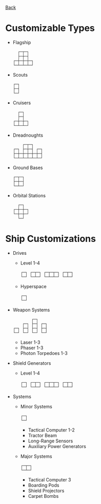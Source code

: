 [Back](https://github.com/haslo/space4x/blob/master/readme.md)

# Customizable Types

* Flagship

  ```
    ┌─┬─┐
    ├─┼─┤
  ┌─┼─┼─┼─┐
  └─┴─┴─┴─┘
  ```

* Scouts

  ```
  ┌─┐
  ├─┤
  └─┘
  ```

* Cruisers

  ```
    ┌─┐
    ├─┤
  ┌─┼─┼─┐
  └─┴─┴─┘
  ```

* Dreadnoughts

  ```
      ┌─┬─┐
  ┌─┐ ├─┼─┤ ┌─┐
  ├─┼─┼─┼─┼─┼─┤
  └─┴─┴─┴─┴─┴─┘
  ```

* Ground Bases

  ```
  ┌─┬─┐
  ├─┼─┤
  └─┴─┘
  ```

* Orbital Stations

  ```
    ┌─┐
  ┌─┼─┼─┐
  └─┼─┼─┘
    └─┘
  ```


# Ship Customizations

* Drives
  * Level 1-4

    ```
    ┌─┐ ┌─┬─┐ ┌─┬─┬─┐ ┌─┬─┐
    └─┘ └─┴─┘ └─┴─┴─┘ └─┴─┘
    ```

  * Hyperspace

    ```
    ┌─┐
    └─┘
    ```

* Weapon Systems

  ```
          ┌─┐
      ┌─┐ ├─┤ ┌─┐
  ┌─┐ ├─┤ ├─┤ ├─┤
  └─┘ └─┘ └─┘ └─┘
  ```

  * Laser 1-3
  * Phaser 1-3
  * Photon Torpedoes 1-3
* Shield Generators
  * Level 1-4

    ```
    ┌─┐ ┌─┬─┐ ┌─┬─┬─┐ ┌─┬─┐
    └─┘ └─┴─┘ └─┴─┴─┘ └─┴─┘
    ```

* Systems
  * Minor Systems

      ```
      ┌─┐
      └─┘
      ```

    * Tactical Computer 1-2
    * Tractor Beam
    * Long-Range Sensors
    * Auxiliary Power Generators
  * Major Systems

      ```
      ┌─┬─┐
      └─┴─┘
      ```

    * Tactical Computer 3
    * Boarding Pods
    * Shield Projectors
    * Carpet Bombs
